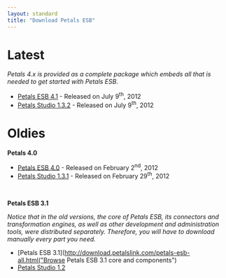 ```yaml
---
layout: standard
title: "Download Petals ESB"
--- 
```


# Latest

*Petals 4.x is provided as a complete package which embeds all that is needed to get started with Petals ESB.*

- [Petals ESB 4.1](http://download.petalslink.com/petals-esb.html "Petals ESB 4.1.0") - Released on July 9<sup>th</sup>, 2012
- [Petals Studio 1.3.2](http://download.petalslink.com/petals-esb.html "Petals Studio 1.X") - Released on July 9<sup>th</sup>, 2012

# Oldies

**Petals 4.0**

- [Petals ESB 4.0](http://download.petalslink.com/petals-esb-4.0.html "Petals ESB 4.1.0") - Released on February 2<sup>nd</sup>, 2012
- [Petals Studio 1.3.1](http://download.petalslink.com/petals-esb-4.0.html "Petals Studio 1.X") - Released on February 29<sup>th</sup>, 2012

<br />

**Petals ESB 3.1**

*Notice that in the old versions, the core of Petals ESB, its connectors and transformation engines, as well as 
other development and administration tools, were distributed separately. Therefore, you will have to download manually every part you need.*

- [Petals ESB 3.1](http://download.petalslink.com/petals-esb-all.html("Browse Petals ESB 3.1 core and components")
- [Petals Studio 1.2](http://download.petalslink.com/petals-studio.html "Download Petals Studio 1.2")
